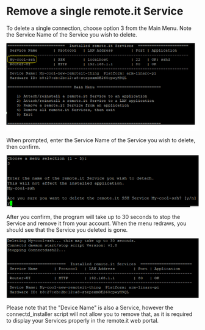 # Remove a single remote.it Service

To delete a single connection, choose option 3 from the Main Menu.  Note the Service Name of the Service you wish to delete.

![](../.gitbook/assets/image%20%2836%29.png)

When prompted, enter the Service Name of the Service you wish to delete, then confirm.

![](../.gitbook/assets/image%20%2837%29.png)

After you confirm, the program will take up to 30 seconds to stop the Service and remove it from your account.  When the menu redraws, you should see that the Service you deleted is gone.

![](../.gitbook/assets/image%20%2855%29.png)

Please note that the "Device Name" is also a Service, however the connectd\_installer script will not allow you to remove that, as it is required to display your Services properly in the remote.it web portal.

